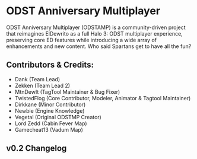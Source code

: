 # ODST Anniversary Multiplayer
ODST Anniversary Multiplayer (ODSTAMP) is a community-driven project that reimagines ElDewrito as a full Halo 3: ODST multiplayer experience, preserving core ED features while introducing a wide array of enhancements and new content. Who said Spartans get to have all the fun? 

## Contributors & Credits:
- Dank (Team Lead)
- Zekken (Team Lead 2)
- MtnDewIt (TagTool Maintainer & Bug Fixer)
- TwistedFlog (Core Contributor, Modeler, Animator & Tagtool Maintainer)
- Dirkkane (Minor Contributor)
- Newbie (Engine Knowledge)
- Vegetal (Original ODSTMP Creator)
- Lord Zedd (Cabin Fever Map)
- Gamecheat13 (Vadum Map)


## v0.2 Changelog